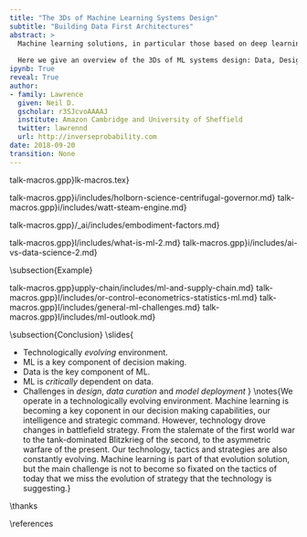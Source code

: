 ```yaml
---
title: "The 3Ds of Machine Learning Systems Design"
subtitle: "Building Data First Architectures"
abstract: >
  Machine learning solutions, in particular those based on deep learning methods, form an underpinning of the current revolution in “artificial intelligence” that has dominated popular press headlines and is having a significant influence on the wider tech agenda.
  
  Here we give an overview of the 3Ds of ML systems design: Data, Design and Deployment. By considering the 3Ds we can move towards  *data first* architectures.
ipynb: True
reveal: True
author:
- family: Lawrence
  given: Neil D.
  gscholar: r3SJcvoAAAAJ
  institute: Amazon Cambridge and University of Sheffield
  twitter: lawrennd
  url: http://inverseprobability.com
date: 2018-09-20
transition: None
---
```


talk-macros.gpp}lk-macros.tex}


talk-macros.gpp}i/includes/holborn-science-centrifugal-governor.md}
talk-macros.gpp}i/includes/watt-steam-engine.md}

talk-macros.gpp}/_ai/includes/embodiment-factors.md}
<!--include{../_data-science/includes/evolved-relationship.md}
include{../_ml/includes/what-does-machine-learning-do.md}-->

talk-macros.gpp}l/includes/what-is-ml-2.md}
talk-macros.gpp}i/includes/ai-vs-data-science-2.md}

\subsection{Example}

talk-macros.gpp}upply-chain/includes/ml-and-supply-chain.md}
talk-macros.gpp}l/includes/or-control-econometrics-statistics-ml.md}
talk-macros.gpp}l/includes/general-ml-challenges.md}
talk-macros.gpp}l/includes/ml-outlook.md}

\subsection{Conclusion}
\slides{
* Technologically *evolving* environment.
* ML is a key component of decision making.
* Data is the key component of ML.
* ML is *critically* dependent on data.
* Challenges in *design*, *data curation* and *model deployment* 
}
\notes{We operate in a technologically evolving environment.  Machine learning is becoming a key coponent in our decision making capabilities, our intelligence and strategic command. However, technology drove changes in battlefield strategy. From the stalemate of the first world war to the tank-dominated Blitzkrieg of the second, to the asymmetric warfare of the present. Our technology, tactics and strategies are also constantly evolving. Machine learning is part of that evolution solution, but the main challenge is not to become so fixated on the tactics of today that we miss the evolution of strategy that the technology is suggesting.}

\thanks

\references






